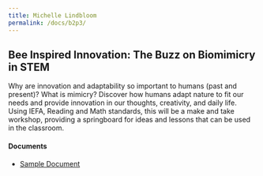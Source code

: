 ```yaml
---
title: Michelle Lindbloom
permalink: /docs/b2p3/
---
```


## Bee Inspired Innovation: The Buzz on Biomimicry in STEM

Why are innovation and adaptability so important to humans (past and present)? What is mimicry? Discover how humans adapt nature to fit our needs and provide innovation in our thoughts, creativity, and daily life. Using IEFA, Reading and Math standards, this will be a make and take workshop, providing a springboard for ideas and lessons that can be used in the classroom.

#### Documents
 - [Sample Document](../monday/breakout2/documents/b1p1d1.pdf)